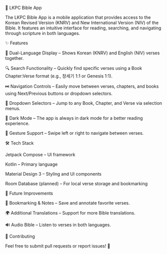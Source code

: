 📖 LKPC Bible App

The LKPC Bible App is a mobile application that provides access to the Korean Revised Version (KNRV) and New International Version (NIV) of the Bible. It features an intuitive interface for reading, searching, and navigating through scripture in both languages.


✨ Features

📜 Dual-Language Display – Shows Korean (KNRV) and English (NIV) verses together.

🔍 Search Functionality – Quickly find specific verses using a Book Chapter:Verse format (e.g., 창세기 1:1 or Genesis 1:1).

⏭️ Navigation Controls – Easily move between verses, chapters, and books using Next/Previous buttons or dropdown selectors.

📖 Dropdown Selectors – Jump to any Book, Chapter, and Verse via selection menus.

🎨 Dark Mode – The app is always in dark mode for a better reading experience.

📱 Gesture Support – Swipe left or right to navigate between verses.


🛠️ Tech Stack

Jetpack Compose – UI framework

Kotlin – Primary language

Material Design 3 – Styling and UI components

Room Database (planned) – For local verse storage and bookmarking


📜 Future Improvements

📑 Bookmarking & Notes – Save and annotate favorite verses.

🌍 Additional Translations – Support for more Bible translations.

🔊 Audio Bible – Listen to verses in both languages.

🤝 Contributing

Feel free to submit pull requests or report issues! 🙌
